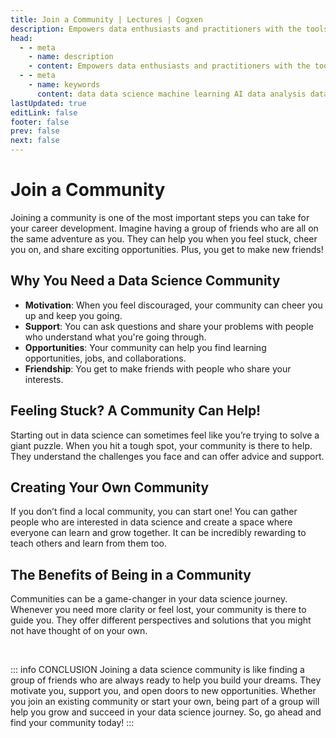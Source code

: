 ```yaml
---
title: Join a Community | Lectures | Cogxen
description: Empowers data enthusiasts and practitioners with the tools and knowledge to unlock the potential of data.
head:
  - - meta
    - name: description
    - content: Empowers data enthusiasts and practitioners with the tools and knowledge to unlock the potential of data.
  - - meta
    - name: keywords
      content: data data science machine learning AI data analysis data-driven data enthusiasts data practitioners
lastUpdated: true
editLink: false
footer: false
prev: false
next: false
---
```


# Join a Community

Joining a community is one of the most important steps you can take for your career development. Imagine having a group of friends who are all on the same adventure as you. They can help you when you feel stuck, cheer you on, and share exciting opportunities. Plus, you get to make new friends!

## Why You Need a Data Science Community

- **Motivation**: When you feel discouraged, your community can cheer you up and keep you going.
- **Support**: You can ask questions and share your problems with people who understand what you're going through.
- **Opportunities**: Your community can help you find learning opportunities, jobs, and collaborations.
- **Friendship**: You get to make friends with people who share your interests.

## Feeling Stuck? A Community Can Help!

Starting out in data science can sometimes feel like you’re trying to solve a giant puzzle. When you hit a tough spot, your community is there to help. They understand the challenges you face and can offer advice and support.

## Creating Your Own Community

If you don’t find a local community, you can start one! You can gather people who are interested in data science and create a space where everyone can learn and grow together. It can be incredibly rewarding to teach others and learn from them too.

## The Benefits of Being in a Community

Communities can be a game-changer in your data science journey. Whenever you need more clarity or feel lost, your community is there to guide you. They offer different perspectives and solutions that you might not have thought of on your own.

<br />

::: info CONCLUSION
Joining a data science community is like finding a group of friends who are always ready to help you build your dreams. They motivate you, support you, and open doors to new opportunities. Whether you join an existing community or start your own, being part of a group will help you grow and succeed in your data science journey. So, go ahead and find your community today!
:::
